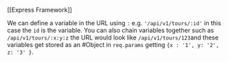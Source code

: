 [[Express Framework]]

We can define a variable in the URL using `:` e.g. `'/api/v1/tours/:id'` in this case the `id` is the variable.  You can also chain  variables together such as `/api/v1/tours/:x:y:z` the URL would look like `/api/v1/tours/123`and these variables get stored as an #Object in `req.params` getting `{x : '1', y: '2', z: '3' }`.
